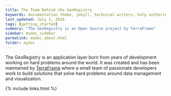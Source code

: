 ```yaml
---
title: The Team Behind the GeoRegistry
keywords: documentation theme, jekyll, technical writers, help authoring tools, hat replacements
last_updated: July 3, 2016
tags: [getting_started]
summary: "The GeoRegistry is an Open Source project by TerraFrame"
sidebar: mydoc_sidebar
permalink: mydoc_about.html
folder: mydoc
---
```


The GeoRegistry is an application layer born from years of development working on hard problems around the world.  It was created and has been maintained by [TerraFrame](http://terraframe.com) where a small team of passionate developers work to build solutions that solve hard problems around data management and visualization.    


{% include links.html %}

